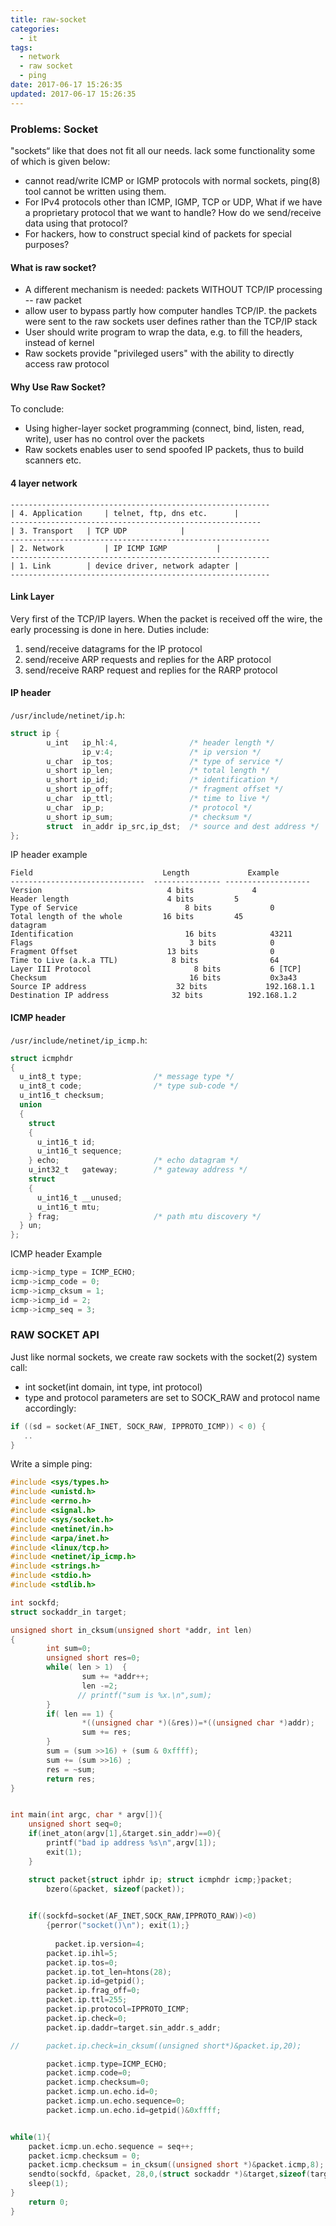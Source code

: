 ```yaml
---
title: raw-socket
categories:
  - it
tags:
  - network
  - raw socket
  - ping
date: 2017-06-17 15:26:35
updated: 2017-06-17 15:26:35
---
```


### Problems: Socket
"sockets“ like that does not fit all our needs. lack some functionality some of which is given below: 
- cannot read/write ICMP or IGMP protocols with normal sockets, ping(8) tool cannot be written using them. 
- For IPv4 protocols other than ICMP, IGMP, TCP or UDP, What if we have a proprietary protocol that we want to handle? How do we send/receive data using that protocol?
- For hackers, how to construct special kind of packets for special purposes?

#### What is raw socket?
- A different mechanism is needed: packets WITHOUT TCP/IP processing -- raw packet 
- allow user to bypass partly how computer handles TCP/IP. the packets were sent to the raw sockets user defines rather than the TCP/IP stack
- User should write program to wrap the data, e.g. to fill the headers, instead of kernel
- Raw sockets provide "privileged users" with the ability to directly access raw protocol 

#### Why Use Raw Socket?
To conclude:
- Using higher-layer socket programming (connect, bind, listen, read, write), user has no control over the packets
- Raw sockets enables user to send spoofed IP packets, thus to build scanners etc.

#### 4 layer network 
```
---------------------------------------------------------- 
| 4. Application	 | telnet, ftp, dns etc. 	  | 
-------------------------------------------------------- 
| 3. Transport 	 | TCP UDP	 		  | 
----------------------------------------------------------
| 2. Network	 	 | IP ICMP IGMP 		  | 	
---------------------------------------------------------- 
| 1. Link 		 | device driver, network adapter | 
---------------------------------------------------------- 
```

#### Link Layer
Very first of the TCP/IP layers. When the packet is received off the wire, the early processing is done in here. Duties include: 
  1. send/receive datagrams for the IP protocol
  2. send/receive ARP requests and replies for the ARP protocol
  3. send/receive RARP request and replies for the RARP protocol

#### IP header
`/usr/include/netinet/ip.h`:
```c
struct ip {
        u_int   ip_hl:4,                /* header length */
                ip_v:4;                 /* ip version */
        u_char  ip_tos;                 /* type of service */
        u_short ip_len;                 /* total length */
        u_short ip_id;                  /* identification */
        u_short ip_off;                 /* fragment offset */
        u_char  ip_ttl;                 /* time to live */
        u_char  ip_p;                   /* protocol */
        u_short ip_sum;                 /* checksum */
        struct  in_addr ip_src,ip_dst;  /* source and dest address */
};
```

IP header example
```
Field                         	  Length         	 Example
------------------------------	---------------	-------------------
Version                        	   4 bits        	  4
Header length               	   4 bits      	  5
Type of Service                 	   8 bits       	  0
Total length of the whole         16 bits      	  45
datagram
Identification                  	   16 bits      	  43211
Flags                           	    3 bits	       	  0
Fragment Offset	                   13 bits	        	  0
Time to Live (a.k.a TTL)            8 bits	        	  64
Layer III Protocol                       8 bits	       	  6 [TCP]
Checksum                        	    16 bits	       	  0x3a43
Source IP address              	     32 bits         	 192.168.1.1
Destination IP address              32 bits        	 192.168.1.2
```

#### ICMP header
`/usr/include/netinet/ip_icmp.h`:
```c
struct icmphdr
{
  u_int8_t type;                /* message type */
  u_int8_t code;                /* type sub-code */
  u_int16_t checksum;
  union
  {
    struct
    {
      u_int16_t id;
      u_int16_t sequence;
    } echo;                     /* echo datagram */
    u_int32_t   gateway;        /* gateway address */
    struct
    {
      u_int16_t __unused;
      u_int16_t mtu;
    } frag;                     /* path mtu discovery */
  } un;
};
```

ICMP header Example
```c
icmp->icmp_type = ICMP_ECHO;
icmp->icmp_code = 0;
icmp->icmp_cksum = 1;
icmp->icmp_id = 2;
icmp->icmp_seq = 3;
```

### RAW SOCKET API
Just like normal sockets, we create raw sockets with the socket(2) system call: 
- int socket(int domain, int type, int protocol) 
- type and protocol parameters are set to SOCK_RAW and protocol name accordingly: 
```c
if ((sd = socket(AF_INET, SOCK_RAW, IPPROTO_ICMP)) < 0) {
   .. 
} 
```

Write a simple ping:
```c
#include <sys/types.h>
#include <unistd.h>
#include <errno.h>
#include <signal.h>
#include <sys/socket.h>
#include <netinet/in.h>
#include <arpa/inet.h>
#include <linux/tcp.h>
#include <netinet/ip_icmp.h>
#include <strings.h>
#include <stdio.h>
#include <stdlib.h>

int sockfd;
struct sockaddr_in target;

unsigned short in_cksum(unsigned short *addr, int len)
{
        int sum=0;
        unsigned short res=0;
        while( len > 1)  {
                sum += *addr++;
                len -=2;
               // printf("sum is %x.\n",sum);
        }
        if( len == 1) {
                *((unsigned char *)(&res))=*((unsigned char *)addr);
                sum += res;
        }
        sum = (sum >>16) + (sum & 0xffff);
        sum += (sum >>16) ;
        res = ~sum;
        return res;
}


int main(int argc, char * argv[]){
	unsigned short seq=0;
	if(inet_aton(argv[1],&target.sin_addr)==0){
		printf("bad ip address %s\n",argv[1]);
		exit(1);
	}

	struct packet{struct iphdr ip; struct icmphdr icmp;}packet;
        bzero(&packet, sizeof(packet));
	

	if((sockfd=socket(AF_INET,SOCK_RAW,IPPROTO_RAW))<0)
		{perror("socket()\n"); exit(1);}
	
	      packet.ip.version=4;
        packet.ip.ihl=5;
        packet.ip.tos=0;
        packet.ip.tot_len=htons(28);
        packet.ip.id=getpid();
        packet.ip.frag_off=0;
        packet.ip.ttl=255;
        packet.ip.protocol=IPPROTO_ICMP;
        packet.ip.check=0;
        packet.ip.daddr=target.sin_addr.s_addr;

//      packet.ip.check=in_cksum((unsigned short*)&packet.ip,20);

        packet.icmp.type=ICMP_ECHO;
        packet.icmp.code=0;
        packet.icmp.checksum=0;
        packet.icmp.un.echo.id=0;
        packet.icmp.un.echo.sequence=0;
        packet.icmp.un.echo.id=getpid()&0xffff;


while(1){
	packet.icmp.un.echo.sequence = seq++;
	packet.icmp.checksum = 0;
	packet.icmp.checksum = in_cksum((unsigned short *)&packet.icmp,8);	
	sendto(sockfd, &packet, 28,0,(struct sockaddr *)&target,sizeof(target));
	sleep(1);			
}
	return 0;
}
```